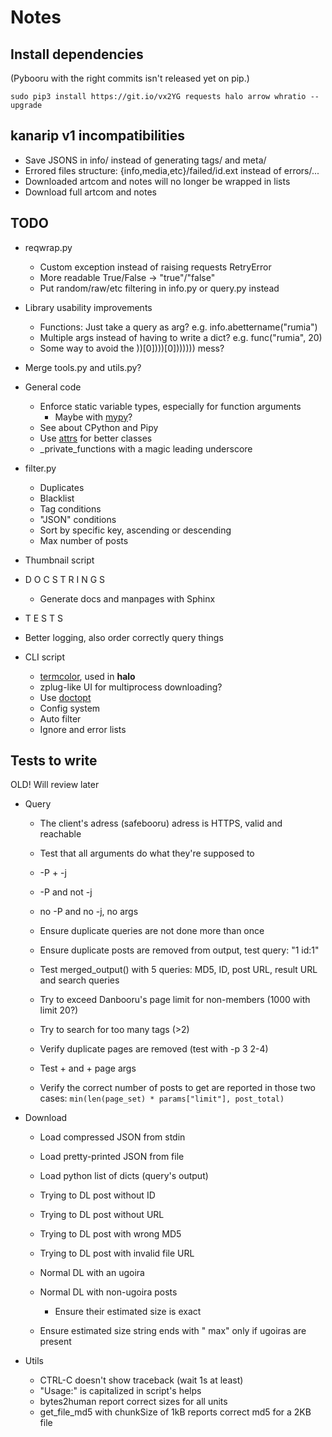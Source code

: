 # Notes

## Install dependencies

(Pybooru with the right commits isn't released yet on pip.)

    sudo pip3 install https://git.io/vx2YG requests halo arrow whratio --upgrade

## kanarip v1 incompatibilities

- Save JSONS in info/ instead of generating tags/ and meta/
- Errored files structure: {info,media,etc}/failed/id.ext instead of errors/...
- Downloaded artcom and notes will no longer be wrapped in lists
- Download full artcom and notes

## TODO

- reqwrap.py
  - Custom exception instead of raising requests RetryError
  - More readable True/False → "true"/"false"
  - Put random/raw/etc filtering in info.py or query.py instead

- Library usability improvements
    - Functions: Just take a query as arg? e.g. info.abettername("rumia")
    - Multiple args instead of having to write a dict? e.g. func("rumia", 20)
    - Some way to avoid the ))[0])))[0])))))) mess?

- Merge tools.py and utils.py?

- General code
    - Enforce static variable types, especially for function arguments
      - Maybe with [mypy](https://github.com/python/mypy)?
    - See about CPython and Pipy
    - Use [attrs](http://www.attrs.org/en) for better classes
    - \_private\_functions with a magic leading underscore

- filter.py
    - Duplicates
    - Blacklist
    - Tag conditions
    - "JSON" conditions
    - Sort by specific key, ascending or descending
    - Max number of posts

- Thumbnail script

- D O C S T R I N G S
    - Generate docs and manpages with Sphinx
- T E S T S

- Better logging, also order correctly query things

- CLI script
    - [termcolor](https://pypi.python.org/pypi/termcolor), used in **halo**
    - zplug-like UI for multiprocess downloading?
    - Use [doctopt](https://docopt.readthedocs.io/en/latest/)
    - Config system
    - Auto filter
    - Ignore and error lists

## Tests to write

OLD! Will review later

- Query
  - The client's adress (safebooru) adress is HTTPS, valid and reachable

  - Test that all arguments do what they're supposed to
  - -P + -j
  - -P and not -j
  - no -P and no -j, no args

  - Ensure duplicate queries are not done more than once
  - Ensure duplicate posts are removed from output, test query: "1 id:1"
  - Test merged_output() with 5 queries:
    MD5, ID, post URL, result URL and search queries
  - Try to exceed Danbooru's page limit for non-members (1000 with limit 20?)
  - Try to search for too many tags (>2)

  - Verify duplicate pages are removed (test with -p 3 2-4)
  - Test <nbr>+ and +<nbr> page args
  - Verify the correct number of posts to get are reported in those two cases:
    `min(len(page_set) * params["limit"], post_total)`

- Download
  - Load compressed JSON from stdin
  - Load pretty-printed JSON from file
  - Load python list of dicts (query's output)

  - Trying to DL post without ID
  - Trying to DL post without URL
  - Trying to DL post with wrong MD5
  - Trying to DL post with invalid file URL

  - Normal DL with an ugoira
  - Normal DL with <process number> non-ugoira posts
    - Ensure their estimated size is exact
  - Ensure estimated size string ends with " max" only if ugoiras are present

- Utils
  - CTRL-C doesn't show traceback (wait 1s at least)
  - "Usage:" is capitalized in script's helps
  - bytes2human report correct sizes for all units
  - get_file_md5 with chunkSize of 1kB reports correct md5 for a 2KB file
